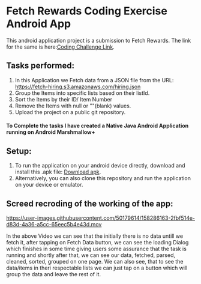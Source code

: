 # Fetch Rewards Coding Exercise Android App
This android application project is a submission to Fetch Rewards.
The link for the same is here:[Coding Challenge Link](https://fetch-hiring.s3.amazonaws.com/mobile.html).

## Tasks performed:
1. In this Application we Fetch data from a JSON file from the URL: https://fetch-hiring.s3.amazonaws.com/hiring.json
2. Group the Items into specific lists based on their listId.
3. Sort the Items by their ID/ Item Number
4. Remove the Items with null or ""(blank) values.
5. Upload the project on a public git repository.

#### To Complete the tasks I have created a Native Java Android Application running on Android Marshmallow+

## Setup:
1. To run the application on your android device directly, download and install this .apk file: [Download apk](https://drive.google.com/file/d/1-egDtKdovTO8nJ9imTpbtQde5VjXOhyn/view?usp=sharing).
2. Alternatively, you can also clone this repository and run the application on your device or emulator.

## Screed recroding of the working of the app:

https://user-images.githubusercontent.com/50179614/158286163-2fbf514e-d83d-4a36-a5cc-65eec5b4e43d.mov

In the above Video we can see that the initially there is no data untill we fetch it, after tapping on Fetch Data button, we can see the loading Dialog which finishes in some time giving users some assurance that the task is running and shortly after that, we can see our data, fetched, parsed, cleaned, sorted, grouped on one page.
We can also see, that to see the data/items in theri respectable lists we can just tap on a button which will group the data and leave the rest of it.

